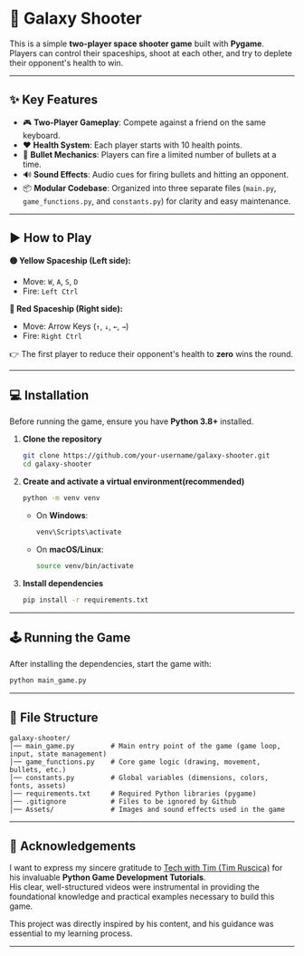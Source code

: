 # 🚀 Galaxy Shooter

This is a simple **two-player space shooter game** built with **Pygame**.  
Players can control their spaceships, shoot at each other, and try to deplete their opponent's health to win.

---

## ✨ Key Features

- 🎮 **Two-Player Gameplay**: Compete against a friend on the same keyboard.  
- ❤️ **Health System**: Each player starts with 10 health points.  
- 🔫 **Bullet Mechanics**: Players can fire a limited number of bullets at a time.  
- 🔊 **Sound Effects**: Audio cues for firing bullets and hitting an opponent.  
- 📦 **Modular Codebase**: Organized into three separate files (`main.py`, `game_functions.py`, and `constants.py`) for clarity and easy maintenance.  

---

## ▶️ How to Play

**🟡 Yellow Spaceship (Left side):**
- Move: `W`, `A`, `S`, `D`  
- Fire: `Left Ctrl`  

**🔴 Red Spaceship (Right side):**
- Move: Arrow Keys (`↑`, `↓`, `←`, `→`)  
- Fire: `Right Ctrl`  

👉 The first player to reduce their opponent's health to **zero** wins the round.

---

## 💻 Installation

Before running the game, ensure you have **Python 3.8+** installed.

1. **Clone the repository**
   ```bash
   git clone https://github.com/your-username/galaxy-shooter.git
   cd galaxy-shooter


2. **Create and activate a virtual environment(recommended)**

   ```bash
   python -m venv venv
   ```

   * On **Windows**:

     ```bash
     venv\Scripts\activate
     ```
   * On **macOS/Linux**:

     ```bash
     source venv/bin/activate
     ```

3. **Install dependencies**

   ```bash
   pip install -r requirements.txt   

---

## 🕹️ Running the Game

After installing the dependencies, start the game with:

```bash
python main_game.py
```

---

## 📁 File Structure

```
galaxy-shooter/
│── main_game.py         # Main entry point of the game (game loop, input, state management)
│── game_functions.py    # Core game logic (drawing, movement, bullets, etc.)
│── constants.py         # Global variables (dimensions, colors, fonts, assets)
│── requirements.txt     # Required Python libraries (pygame)
|── .gitignore           # Files to be ignored by Github
│── Assets/              # Images and sound effects used in the game
```

---

## 🙏 Acknowledgements

I want to express my sincere gratitude to [Tech with Tim (Tim Ruscica)](https://github.com/techwithtim) for his invaluable **Python Game Development Tutorials**.  
His clear, well-structured videos were instrumental in providing the foundational knowledge and practical examples necessary to build this game.  

This project was directly inspired by his content, and his guidance was essential to my learning process.

---


